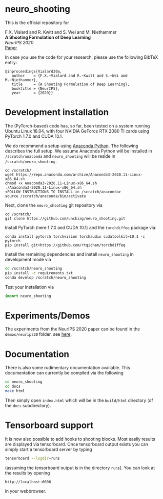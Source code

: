 # neuro_shooting

This is the official repository for   

F.X. Vialard and R. Kwitt and S. Wei and M. Niethammer         
**A Shooting Formulation of Deep Learning**    
*NeurIPS 2020*    
[Paper](https://proceedings.neurips.cc//paper/2020/file/89562dccfeb1d0394b9ae7e09544dc70-Paper.pdf)

In case you use the code for your research, please use the following BibTeX entry:

```
@inproceedings{Vialard20a,
   author    = {F.X.~Vialard and R.~Kwitt and S.~Wei and M.~Niethammer},
   title     = {A Shooting Formulation of Deep Learning},
   booktitle = {NeurIPS},
   year      = {2020}}
```

# Development installation

The (PyTorch-based) code has, so far, been tested on a system running Ubuntu Linux 18.04, with four NVIDIA GeForce RTX 2080 Ti cards using PyTorch 1.7.0 and CUDA 10.1.

We do recommend a setup using [Anaconda Python](https://www.anaconda.com/products/individual). The following describes the full setup. We assume Anaconda Python will be installed in `/scratch/anaconda` and `neuro_shooting` will be reside in `/scratch/neuro_shooting`.

```
cd /scratch/
wget https://repo.anaconda.com/archive/Anaconda3-2020.11-Linux-x86_64.sh
chmod +x Anaconda3-2020.11-Linux-x86_64.sh
./Anaconda3-2020.11-Linux-x86_64.sh
<FOLLOW INSTRUCTIONS TO INSTALL in /scratch/anaconda>
source /scratch/anaconda/bin/activate
```

Next, clone the `neuro_shooting` git repository via

```
cd /scratch/
git clone https://github.com/uncbiag/neuro_shooting.git
```

Install PyTorch (here 1.7.0 and CUDA 10.1) and the `torchdiffeq` package via:

```
conda install pytorch torchvision torchaudio cudatoolkit=10.1 -c pytorch
pip install git+https://github.com/rtqichen/torchdiffeq
```

Install the remaining dependencies and install `neuro_shooting` in development mode via

```bash
cd /scratch/neuro_shooting
pip install -r requirements.txt
conda develop /scratch/neuro_shooting 
```

Test your installation via

```python
import neuro_shooting
```

# Experiments/Demos

The experiments from the NeurIPS 2020 paper can be found in the `demos/neurips20` folder, see [here](demos/neurips20).

# Documentation

There is also some rudimentary documentation available. This documentation can currently be compiled via the following

```bash
cd neuro_shooting
cd docs
make html
```

Then simply open `index.html` which will be in the `build/html` directory (of the `docs` subdirectory).

# Tensorboard support

It is now also possible to add hooks to shooting blocks. Most easily results are displayed via tensorboard. Once tensorboard output exists you can simply start a tensorboard server by typing

```bash
tensorboard --logdir=runs
```

(assuming the tensorboard output is in the directory `runs`).
You can look at the results by opening

```
http://localhost:6006
```

in your webbrowser.
